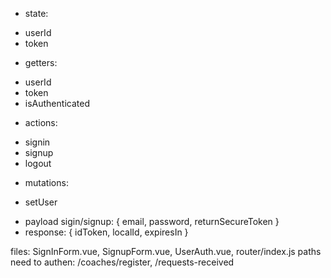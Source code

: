 - state:

* userId
* token

- getters:

* userId
* token
* isAuthenticated

- actions:

* signin
* signup
* logout

- mutations:

* setUser

- payload sigin/signup:
  {
  email,
  password,
  returnSecureToken
  }
- response:
  {
  idToken, localId, expiresIn
  }

files: SignInForm.vue, SignupForm.vue, UserAuth.vue, router/index.js
paths need to authen: /coaches/register, /requests-received
